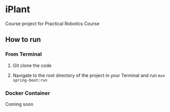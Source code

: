 # iPlant
Course project for Practical Robotics Course


## How to run 
### From Terminal
1. Git clone the code

2. Navigate to the root directory of the project in your Terminal and run `mvn spring-boot:run`

### Docker Container
Coming soon
